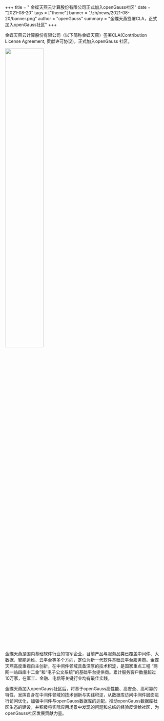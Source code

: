 ﻿+++
title = " 金蝶天燕云计算股份有限公司正式加入openGauss社区"
date = "2021-08-20"
tags = ["theme"]
banner = "/zh/news/2021-08-20/banner.png"
author = "openGauss"
summary = "金蝶天燕签署CLA，正式加入openGauss社区"
+++


​金蝶天燕云计算股份有限公司（以下简称金蝶天燕）签署CLA(Contribution License Agreement, 贡献许可协议)，正式加入openGauss 社区。

<img src="/zh/news/2021-08-20/banner.png" style="width: 50%">


金蝶天燕是国内基础软件行业的领军企业，目前产品与服务品类已覆盖中间件、大数据、智能运维、云平台等多个方向，定位为新一代软件基础云平台服务商。金蝶天燕高度重视自主创新，在中间件领域具备深厚的技术积淀，是国家重点工程 “两网一站四库十二金”和“电子公文系统”的基础平台提供商。累计服务客户数量超过10万家，在军工、金融、电信等关键行业均有最佳实践。


金蝶天燕加入openGauss社区后，将基于openGauss高性能、高安全、高可靠的特性，发挥自身在中间件领域的技术创新与实践积淀，从数据库访问中间件层面进行访问优化，加强中间件与openGauss数据库的适配，推动openGauss数据库社区生态的建设，并积极将实际应用场景中发现的问题和总结的经验反馈给社区，为openGauss社区发展贡献力量。